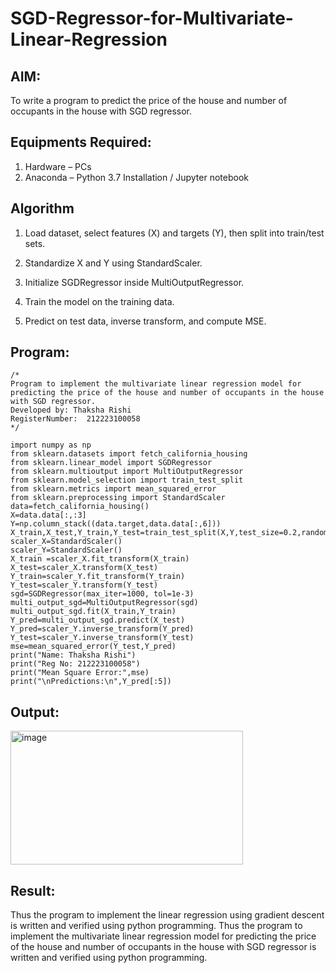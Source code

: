 # SGD-Regressor-for-Multivariate-Linear-Regression

## AIM:
To write a program to predict the price of the house and number of occupants in the house with SGD regressor.

## Equipments Required:
1. Hardware – PCs
2. Anaconda – Python 3.7 Installation / Jupyter notebook

## Algorithm

1. Load dataset, select features (X) and targets (Y), then split into train/test sets.

2. Standardize X and Y using StandardScaler.

3. Initialize SGDRegressor inside MultiOutputRegressor.

4. Train the model on the training data.

5. Predict on test data, inverse transform, and compute MSE.

## Program:
```
/*
Program to implement the multivariate linear regression model for predicting the price of the house and number of occupants in the house with SGD regressor.
Developed by: Thaksha Rishi
RegisterNumber:  212223100058
*/

import numpy as np
from sklearn.datasets import fetch_california_housing
from sklearn.linear_model import SGDRegressor
from sklearn.multioutput import MultiOutputRegressor
from sklearn.model_selection import train_test_split
from sklearn.metrics import mean_squared_error
from sklearn.preprocessing import StandardScaler
data=fetch_california_housing()
X=data.data[:,:3]
Y=np.column_stack((data.target,data.data[:,6]))
X_train,X_test,Y_train,Y_test=train_test_split(X,Y,test_size=0.2,random_state=42)
scaler_X=StandardScaler()
scaler_Y=StandardScaler()
X_train =scaler_X.fit_transform(X_train)
X_test=scaler_X.transform(X_test)
Y_train=scaler_Y.fit_transform(Y_train)
Y_test=scaler_Y.transform(Y_test)
sgd=SGDRegressor(max_iter=1000, tol=1e-3)
multi_output_sgd=MultiOutputRegressor(sgd)
multi_output_sgd.fit(X_train,Y_train)
Y_pred=multi_output_sgd.predict(X_test)
Y_pred=scaler_Y.inverse_transform(Y_pred)
Y_test=scaler_Y.inverse_transform(Y_test)
mse=mean_squared_error(Y_test,Y_pred)
print("Name: Thaksha Rishi")
print("Reg No: 212223100058")
print("Mean Square Error:",mse)
print("\nPredictions:\n",Y_pred[:5])
```

## Output:

<img width="372" height="214" alt="image" src="https://github.com/user-attachments/assets/4cef9d17-f269-405b-bdc4-8a144add315c" />

## Result:

Thus the program to implement the linear regression using gradient descent is written and verified using python programming.
Thus the program to implement the multivariate linear regression model for predicting the price of the house and number of occupants in the house with SGD regressor is written and verified using python programming.
